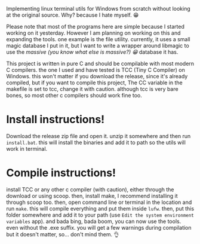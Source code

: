 Implementing linux terminal utils for Windows from scratch without looking at the original source. Why? because I hate myself. 😁

Please note that most of the programs here are simple because I started working on it yesterday. However I am planning on working on this and expanding the tools. one example is the file utility. currently, it uses a small magic database I put in it, but I want to write a wrapper around libmagic to use the *massive (you know what else is massive?) 😁* database it has.

This project is written in pure C and should be compilable with most modern C compilers. the one I used and have tested is TCC (Tiny C Compiler) on Windows. this won't matter if you download the release, since it's already compiled, but if you want to compile this project, The CC variable in the makefile is set to tcc, change it with caution. although tcc is very bare bones, so most other c compilers should work fine too.

# Install instructions!

Download the release zip file and open it. unzip it somewhere and then run `install.bat`. this will install the binaries and add it to path so the utils will work in terminal.

# Compile instructions!

install TCC or any other c compiler (with caution), either through the download or using scoop. then, install make, I recommend installing it through scoop too. then, open command line or terminal in the location and run `make`. this will compile everything and put them inside `lufw`. then, put this folder somewhere and add it to your path (use `Edit the system environment variables` app). and bada bing, bada boom, you can now use the tools. even without the .exe suffix. 
you will get a few warnings during compilation but it doesn't matter, so... don't mind them. 👌